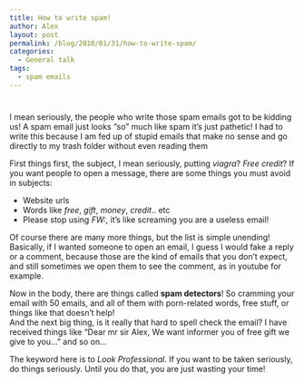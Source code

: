 ```yaml
---
title: How to write spam!
author: Alex
layout: post
permalink: /blog/2010/01/31/how-to-write-spam/
categories:
  - General talk
tags:
  - spam emails
---
```

# 

I mean seriously, the people who write those spam emails got to be kidding us! A spam email just looks “so” much like spam it’s just pathetic! I had to write this because I am fed up of stupid emails that make no sense and go directly to my trash folder without even reading them

First things first, the subject, I mean seriously, putting *viagra*? *Free credit*? If you want people to open a message, there are some things you must avoid in subjects:

*   Website urls
*   Words like *free*, *gift*, *money*, *credit*.. etc
*   Please stop using *FW:*, it’s like screaming you are a useless email!

Of course there are many more things, but the list is simple unending! Basically, if I wanted someone to open an email, I guess I would fake a reply or a comment, because those are the kind of emails that you don’t expect, and still sometimes we open them to see the comment, as in youtube for example.

Now in the body, there are things called **spam detectors**! So cramming your email with 50 emails, and all of them with porn-related words, free stuff, or things like that doesn’t help!  
And the next big thing, is it really that hard to spell check the email? I have received things like “Dear mr sir Alex, We want informer you of free gift we give to you…” and so on…

The keyword here is to *Look Professional*. If you want to be taken seriously, do things seriously. Until you do that, you are just wasting your time!